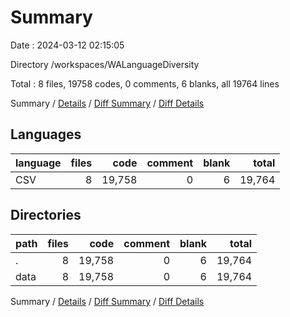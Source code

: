 # Summary

Date : 2024-03-12 02:15:05

Directory /workspaces/WALanguageDiversity

Total : 8 files,  19758 codes, 0 comments, 6 blanks, all 19764 lines

Summary / [Details](details.md) / [Diff Summary](diff.md) / [Diff Details](diff-details.md)

## Languages
| language | files | code | comment | blank | total |
| :--- | ---: | ---: | ---: | ---: | ---: |
| CSV | 8 | 19,758 | 0 | 6 | 19,764 |

## Directories
| path | files | code | comment | blank | total |
| :--- | ---: | ---: | ---: | ---: | ---: |
| . | 8 | 19,758 | 0 | 6 | 19,764 |
| data | 8 | 19,758 | 0 | 6 | 19,764 |

Summary / [Details](details.md) / [Diff Summary](diff.md) / [Diff Details](diff-details.md)